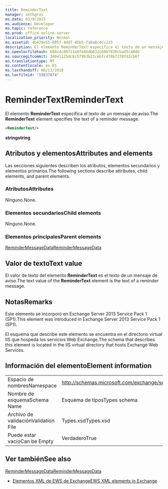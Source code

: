 ```yaml
---
title: ReminderText
manager: sethgros
ms.date: 03/9/2015
ms.audience: Developer
ms.topic: reference
ms.prod: office-online-server
localization_priority: Normal
ms.assetid: 4b429e55-6057-4dd7-8bb5-fa8a8c0cc223
description: El elemento ReminderText especifica el texto de un mensaje de aviso.
ms.openlocfilehash: b88c4c89711e6fe45db633c60b7020cbad5c48db
ms.sourcegitcommit: 34041125dc8c5f993b21cebfc4f8b72f0fd2cb6f
ms.translationtype: MT
ms.contentlocale: es-ES
ms.lasthandoff: 06/11/2018
ms.locfileid: "19837074"
---
```

# <a name="remindertext"></a><span data-ttu-id="64cc5-103">ReminderText</span><span class="sxs-lookup"><span data-stu-id="64cc5-103">ReminderText</span></span>

<span data-ttu-id="64cc5-104">El elemento **ReminderText** especifica el texto de un mensaje de aviso.</span><span class="sxs-lookup"><span data-stu-id="64cc5-104">The **ReminderText** element specifies the text of a reminder message.</span></span> 
  
```XML
<ReminderText/>
```

 <span data-ttu-id="64cc5-105">**string**</span><span class="sxs-lookup"><span data-stu-id="64cc5-105">**string**</span></span>
## <a name="attributes-and-elements"></a><span data-ttu-id="64cc5-106">Atributos y elementos</span><span class="sxs-lookup"><span data-stu-id="64cc5-106">Attributes and elements</span></span>

<span data-ttu-id="64cc5-107">Las secciones siguientes describen los atributos, elementos secundarios y elementos primarios.</span><span class="sxs-lookup"><span data-stu-id="64cc5-107">The following sections describe attributes, child elements, and parent elements.</span></span>
  
### <a name="attributes"></a><span data-ttu-id="64cc5-108">Atributos</span><span class="sxs-lookup"><span data-stu-id="64cc5-108">Attributes</span></span>

<span data-ttu-id="64cc5-109">Ninguno.</span><span class="sxs-lookup"><span data-stu-id="64cc5-109">None.</span></span>
  
### <a name="child-elements"></a><span data-ttu-id="64cc5-110">Elementos secundarios</span><span class="sxs-lookup"><span data-stu-id="64cc5-110">Child elements</span></span>

<span data-ttu-id="64cc5-111">Ninguno.</span><span class="sxs-lookup"><span data-stu-id="64cc5-111">None.</span></span>
  
### <a name="parent-elements"></a><span data-ttu-id="64cc5-112">Elementos principales</span><span class="sxs-lookup"><span data-stu-id="64cc5-112">Parent elements</span></span>

[<span data-ttu-id="64cc5-113">ReminderMessageData</span><span class="sxs-lookup"><span data-stu-id="64cc5-113">ReminderMessageData</span></span>](remindermessagedata.md)
  
## <a name="text-value"></a><span data-ttu-id="64cc5-114">Valor de texto</span><span class="sxs-lookup"><span data-stu-id="64cc5-114">Text value</span></span>

<span data-ttu-id="64cc5-115">El valor de texto del elemento **ReminderText** es el texto de un mensaje de aviso.</span><span class="sxs-lookup"><span data-stu-id="64cc5-115">The text value of the **ReminderText** element is the text of a reminder message.</span></span> 
  
## <a name="remarks"></a><span data-ttu-id="64cc5-116">Notas</span><span class="sxs-lookup"><span data-stu-id="64cc5-116">Remarks</span></span>

<span data-ttu-id="64cc5-117">Este elemento se incorporó en Exchange Server 2013 Service Pack 1 (SP1).</span><span class="sxs-lookup"><span data-stu-id="64cc5-117">This element was introduced in Exchange Server 2013 Service Pack 1 (SP1).</span></span>
  
<span data-ttu-id="64cc5-118">El esquema que describe este elemento se encuentra en el directorio virtual IIS que hospeda los servicios Web Exchange.</span><span class="sxs-lookup"><span data-stu-id="64cc5-118">The schema that describes this element is located in the IIS virtual directory that hosts Exchange Web Services.</span></span>
  
## <a name="element-information"></a><span data-ttu-id="64cc5-119">Información del elemento</span><span class="sxs-lookup"><span data-stu-id="64cc5-119">Element information</span></span>

|||
|:-----|:-----|
|<span data-ttu-id="64cc5-120">Espacio de nombres</span><span class="sxs-lookup"><span data-stu-id="64cc5-120">Namespace</span></span>  <br/> |http://schemas.microsoft.com/exchange/services/2006/types  <br/> |
|<span data-ttu-id="64cc5-121">Nombre de esquema</span><span class="sxs-lookup"><span data-stu-id="64cc5-121">Schema Name</span></span>  <br/> |<span data-ttu-id="64cc5-122">Esquema de tipos</span><span class="sxs-lookup"><span data-stu-id="64cc5-122">Types schema</span></span>  <br/> |
|<span data-ttu-id="64cc5-123">Archivo de validación</span><span class="sxs-lookup"><span data-stu-id="64cc5-123">Validation File</span></span>  <br/> |<span data-ttu-id="64cc5-124">Types.xsd</span><span class="sxs-lookup"><span data-stu-id="64cc5-124">Types.xsd</span></span>  <br/> |
|<span data-ttu-id="64cc5-125">Puede estar vacío</span><span class="sxs-lookup"><span data-stu-id="64cc5-125">Can be Empty</span></span>  <br/> |<span data-ttu-id="64cc5-126">Verdadero</span><span class="sxs-lookup"><span data-stu-id="64cc5-126">True</span></span>  <br/> |
   
## <a name="see-also"></a><span data-ttu-id="64cc5-127">Ver también</span><span class="sxs-lookup"><span data-stu-id="64cc5-127">See also</span></span>



[<span data-ttu-id="64cc5-128">ReminderMessageData</span><span class="sxs-lookup"><span data-stu-id="64cc5-128">ReminderMessageData</span></span>](remindermessagedata.md)


- [<span data-ttu-id="64cc5-129">Elementos XML de EWS de Exchange</span><span class="sxs-lookup"><span data-stu-id="64cc5-129">EWS XML elements in Exchange</span></span>](ews-xml-elements-in-exchange.md)

